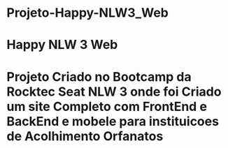 # Projeto-Happy-NLW3_Web

<h1>Happy NLW 3 Web<h1/>

<p>Projeto Criado no Bootcamp da Rocktec Seat NLW 3 onde foi Criado um site Completo com FrontEnd e BackEnd e mobele para instituicoes de Acolhimento Orfanatos <p/>
